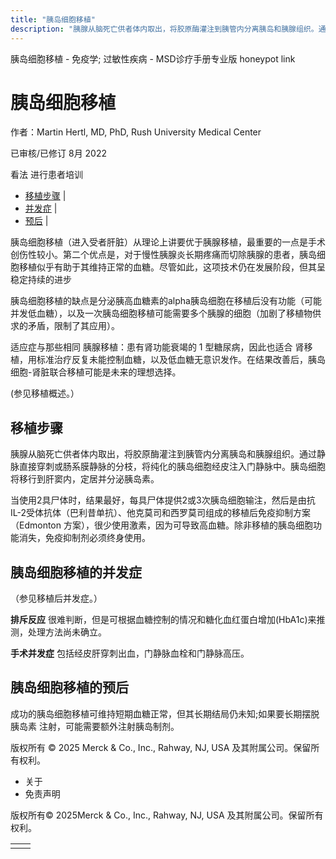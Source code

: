 ```yaml
---
title: "胰岛细胞移植"
description: "胰腺从脑死亡供者体内取出，将胶原酶灌注到胰管内分离胰岛和胰腺组织。通过静脉直接穿刺或肠系膜静脉的分枝，将纯化的胰岛细胞经皮注入门静脉中。胰岛细胞将移行到肝窦内，定居并分泌胰岛素。"
---
```


﻿胰岛细胞移植 \- 免疫学; 过敏性疾病 \- MSD诊疗手册专业版 honeypot link

# 胰岛细胞移植

作者：Martin Hertl, MD, PhD, Rush University Medical Center

已审核/已修订 8月 2022

看法 进行患者培训

- [移植步骤](#移植步骤_v27886059_zh) \|
- [并发症](#并发症_v27886064_zh) \|
- [预后](#预后_v27886069_zh) \|

胰岛细胞移植（进入受者肝脏）从理论上讲要优于胰腺移植，最重要的一点是手术创伤性较小。第二个优点是，对于慢性胰腺炎长期疼痛而切除胰腺的患者，胰岛细胞移植似乎有助于其维持正常的血糖。尽管如此，这项技术仍在发展阶段，但其呈稳定持续的进步

胰岛细胞移植的缺点是分泌胰高血糖素的alpha胰岛细胞在移植后没有功能（可能并发低血糖），以及一次胰岛细胞移植可能需要多个胰腺的细胞（加剧了移植物供求的矛盾，限制了其应用）。

适应症与那些相同 胰腺移植：患有肾功能衰竭的 1 型糖尿病，因此也适合 肾移植，用标准治疗反复未能控制血糖，以及低血糖无意识发作。在结果改善后，胰岛细胞-肾脏联合移植可能是未来的理想选择。

(参见移植概述。）

## 移植步骤

胰腺从脑死亡供者体内取出，将胶原酶灌注到胰管内分离胰岛和胰腺组织。通过静脉直接穿刺或肠系膜静脉的分枝，将纯化的胰岛细胞经皮注入门静脉中。胰岛细胞将移行到肝窦内，定居并分泌胰岛素。

当使用2具尸体时，结果最好，每具尸体提供2或3次胰岛细胞输注，然后是由抗IL-2受体抗体（巴利昔单抗）、他克莫司和西罗莫司组成的移植后免疫抑制方案（Edmonton 方案），很少使用激素，因为可导致高血糖。除非移植的胰岛细胞功能消失，免疫抑制剂必须终身使用。

## 胰岛细胞移植的并发症

（参见移植后并发症。）

**排斥反应** 很难判断，但是可根据血糖控制的情况和糖化血红蛋白增加(HbA1c)来推测，处理方法尚未确立。

**手术并发症** 包括经皮肝穿刺出血，门静脉血栓和门静脉高压。

## 胰岛细胞移植的预后

成功的胰岛细胞移植可维持短期血糖正常，但其长期结局仍未知;如果要长期摆脱 胰岛素 注射，可能需要额外注射胰岛制剂。



版权所有 © 2025
Merck & Co., Inc., Rahway, NJ, USA 及其附属公司。保留所有权利。

- 关于
- 免责声明

版权所有© 2025Merck & Co., Inc., Rahway, NJ, USA 及其附属公司。保留所有权利。

|     |     |
| --- | --- |
|  |  |
